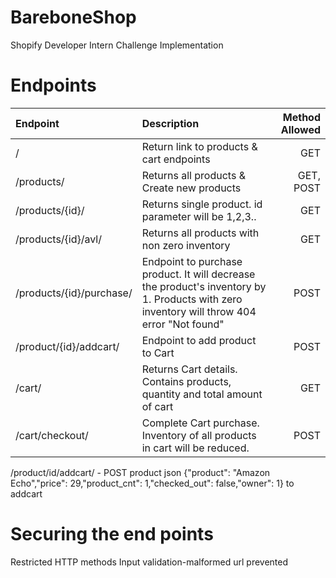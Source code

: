 # BareboneShop
Shopify Developer Intern Challenge Implementation

# Endpoints

| Endpoint        | Description           | Method Allowed  |
| :------------- |:-------------| -----:|
| /      | Return link to products & cart endpoints | GET |
| /products/      | Returns all products & Create new products | GET, POST |
| /products/{id}/      | Returns single product. id parameter will be 1,2,3..      |   GET |
| /products/{id}/avl/ | Returns all products with non zero inventory      |    GET |
| /products/{id}/purchase/ | Endpoint to purchase product. It will decrease the product's inventory by 1. Products with zero inventory will throw 404 error "Not found"     |    POST |
| /product/{id}/addcart/ | Endpoint to add product to Cart      |    POST |
| /cart/ | Returns Cart details. Contains products, quantity and total amount of cart      |    GET |
| /cart/checkout/ | Complete Cart purchase. Inventory of all products in cart will be reduced.      |    POST |

/product/id/addcart/ - POST product json {"product": "Amazon Echo","price": 29,"product_cnt": 1,"checked_out": false,"owner": 1} to addcart

# Securing the end points
Restricted HTTP methods
Input validation-malformed url prevented
